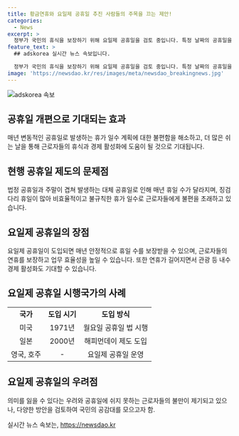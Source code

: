```yaml
---
title: 황금연휴와 요일제 공휴일 추진 사람들의 주목을 끄는 제안!
categories:
  - News
excerpt: >
  정부가 국민의 휴식을 보장하기 위해 요일제 공휴일을 검토 중입니다. 특정 날짜의 공휴일을 월요일이나 금요일로 지정해 연휴로 만들 계획이며, 이로써 근로자들의 휴식을 보장하고 내수경제 활성화를 기대할 수 있습니다. 미국, 일본, 영국, 호주 등에서 이미 도입된 시스템이지만 의미를 잃을 우려와 근로자들의 의견을 고려해야 합니다. 정부는 국민의 공감대를 고려해 다양한 방안을 검토 중이라고 밝혔습니다.
feature_text: >
  ## adskorea 실시간 뉴스 속보입니다.

  정부가 국민의 휴식을 보장하기 위해 요일제 공휴일을 검토 중입니다. 특정 날짜의 공휴일을 월요일이나 금요일로 지정해 연휴로 만들 계획이며, 이로써 근로자들의 휴식을 보장하고 내수경제 활성화를 기대할 수 있습니다. 미국, 일본, 영국, 호주 등에서 이미 도입된 시스템이지만 의미를 잃을 우려와 근로자들의 의견을 고려해야 합니다. 정부는 국민의 공감대를 고려해 다양한 방안을 검토 중이라고 밝혔습니다.
image: 'https://newsdao.kr/res/images/meta/newsdao_breakingnews.jpg'
---
```


<p><img src="https://newsdao.kr/res/images/meta/newsdao_breakingnews.jpg" alt="adskorea 속보" /></p>

<h2 data-ke-size="size26">공휴일 개편으로 기대되는 효과</h2>

<p data-ke-size="size16">매년 변동적인 공휴일로 발생하는 휴가 일수 계획에 대한 불편함을 해소하고, 더 많은 쉬는 날을 통해 근로자들의 휴식과 경제 활성화에 도움이 될 것으로 기대됩니다.</p>

<h2 data-ke-size="size26">현행 공휴일 제도의 문제점</h2>

<p data-ke-size="size16">법정 공휴일과 주말이 겹쳐 발생하는 대체 공휴일로 인해 매년 휴일 수가 달라지며, 징검다리 휴일이 많아 비효율적이고 불규칙한 휴가 일수로 근로자들에게 불편을 초래하고 있습니다.</p>

<h2 data-ke-size="size26">요일제 공휴일의 장점</h2>

<p data-ke-size="size16">요일제 공휴일이 도입되면 매년 안정적으로 휴일 수를 보장받을 수 있으며, 근로자들의 연휴를 보장하고 업무 효율성을 높일 수 있습니다. 또한 연휴가 길어지면서 관광 등 내수경제 활성화도 기대할 수 있습니다.</p>

<h2 data-ke-size="size26">요일제 공휴일 시행국가의 사례</h2>

<table style="width: 100%;">
<tbody>
<tr>
<td style="text-align: center; height: 17px;"><b>국가</b></td>
<td style="text-align: center; height: 17px;"><b>도입 시기</b></td>
<td style="text-align: center; height: 17px;"><b>도입 방식</b></td>
</tr>
<tr>
<td style="text-align: center; height: 17px;">미국</td>
<td style="text-align: center; height: 17px;">1971년</td>
<td style="text-align: center; height: 17px;">월요일 공휴일 법 시행</td>
</tr>
<tr>
<td style="text-align: center; height: 17px;">일본</td>
<td style="text-align: center; height: 17px;">2000년</td>
<td style="text-align: center; height: 17px;">해피먼데이 제도 도입</td>
</tr>
<tr>
<td style="text-align: center; height: 17px;">영국, 호주</td>
<td style="text-align: center; height: 17px;">-</td>
<td style="text-align: center; height: 17px;">요일제 공휴일 운영</td>
</tr>
</tbody>
</table>

<h2 data-ke-size="size26">요일제 공휴일의 우려점</h2>

<p data-ke-size="size16">의미를 잃을 수 있다는 우려와 공휴일에 쉬지 못하는 근로자들의 불만이 제기되고 있으나, 다양한 방안을 검토하여 국민의 공감대를 모으고자 함.</p>
실시간 뉴스 속보는, <a href="https://newsdao.kr" rel="dofollow">https://newsdao.kr</a>


